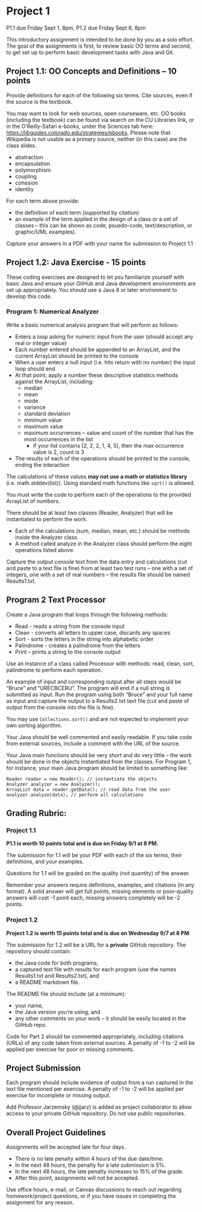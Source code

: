 # Project 1

P1.1 due Friday Sept 1, 8pm, P1.2 due Friday Sept 8, 8pm

This introductory assignment is intended to be done by you as a solo effort. The goal of the assignments is first, to review basic OO terms and second, to get set up to perform basic development tasks with Java and Git.

## Project 1.1: OO Concepts and Definitions – 10 points
Provide definitions for each of the following six terms. Cite sources, even if the source is the textbook. 

You may want to look for web sources, open courseware, etc. OO books (including the textbook) can be found via search on the CU Libraries link, or in the O’Reilly-Safari e-books, under the Sciences tab here: https://libguides.colorado.edu/strategies/ebooks. Please note that Wikipedia is not usable as a primary source, neither (in this case) are the class slides.
* abstraction
* encapsulation
* polymorphism
* coupling
* cohesion
* identity

For each term above provide:
* the definition of each term (supported by citation)
* an example of the term applied in the design of a class or a set of classes – this can be shown as code, psuedo-code, text/description, or graphic/UML examples).


Capture your answers in a PDF with your name for submission to Project 1.1

## Project 1.2: Java Exercise - 15 points
These coding exercises are designed to let you familiarize yourself with basic Java and ensure your GitHub and Java development environments are set up appropriately. You should use a Java 8 or later environment to develop this code.


### Program 1: Numerical Analyzer
Write a basic numerical analysis program that will perform as follows:

* Enters a loop asking for numeric input from the user (should accept any real or integer value)
* Each number entered should be appended to an ArrayList, and the current ArrayList should be printed to the console
* When a user enters a null input (i.e. hits return with no number) the input loop should end
* At that point, apply a number these descriptive statistics methods against the ArrayList, including:
  * median
  * mean
  * mode
  * variance
  * standard deviation
  * minimum value
  * maximum value
  * maximum occurrences – value and count of the number that has the most occurrences in the list 
     * if your list contains [2, 2, 2, 1, 4, 5], then the max occurrence value is 2, count is 3
* The results of each of the operations should be printed to the console, ending the interaction


The calculations of these values **may not use a math or statistics library** (i.e. math.stddev(list)). Using standard math functions like `sqrt()` is allowed.

You must write the code to perform each of the operations to the provided ArrayList of numbers. 

There should be at least two classes (Reader, Analyzer) that will be instantiated to perform the work. 
* Each of the calculations (sum, median, mean, etc.) should be methods inside the Analyzer class. 
* A method called analyze in the Analyzer class should perform the eight operations listed above.

Capture the output console text from the data entry and calculations (cut and paste to a text file is fine) from at least two test runs – one with a set of integers, one with a set of real numbers – the results file should be named Results1.txt.

## Program 2 Text Processor
Create a Java program that loops through the following methods:
* Read - reads a string from the console input
* Clean - converts all letters to upper case, discards any spaces
* Sort - sorts the letters in the string into alphabetic order
* Palindrome - creates a palindrome from the letters
* Print – prints a string to the console output


Use an instance of a class called Processor with methods: read, clean, sort, palindrome to perform each operation.

An example of input and corresponding output after all steps would be “Bruce” and “URECBCERU”. The program will end if a null string is submitted as input. Run the program using both “Bruce” and your full name as input and capture the output to a Results2.txt text file (cut and paste of output from the console into the file is fine).

You may use `Collections.sort()` and are not expected to implement your own sorting algorithm.


Your Java should be well commented and easily readable. If you take code from external sources, include a comment with the URL of the source.


Your Java main functions should be very short and do very little – the work should be done in the objects instantiated from the classes. For Program 1, for instance, your main Java program should be limited to something like:

```
Reader reader = new Reader(); // instantiate the objects
Analyzer analyzer = new Analyzer();
ArrayList data = reader.getData(); // read data from the user
analyzer.analyze(data); // perform all calculations
```

## Grading Rubric:
### Project 1.1 

**P1.1 is worth 10 points total and is due on Friday 9/1 at 8 PM.**

The submission for 1.1 will be your PDF with each of the six terms, their definitions, and your examples.

Questions for 1.1 will be graded on the quality (not quantity) of the answer. 

Remember your answers require definitions, examples, and citations (in any format). A solid answer will get full points, missing elements or poor-quality answers will cost -1 point each, missing answers completely will be -2 points.


### Project 1.2
**Project 1.2 is worth 15 points total and is due on Wednesday 9/7 at 8 PM**

The submission for 1.2 will be a URL for a **private** GitHub repository. The repository should contain: 
* the Java code for both programs, 
* a captured text file with results for each program (use the names Results1.txt and Results2.txt), and 
* a README markdown file.


The README file should include (at a minimum):
* your name, 
* the Java version you’re using, and 
* any other comments on your work – it should be easily located in the GitHub repo. 


Code for Part 2 should be commented appropriately, including citations (URLs) of any code taken from external sources. A penalty of -1 to -2 will be applied per exercise for poor or missing comments.

## Project Submission
Each program should include evidence of output from a run captured in the text file mentioned per exercise. A penalty of -1 to -2 will be applied per exercise for incomplete or missing output.

Add Professor Jarzemsky (@jjarz) is added as project collaborator to allow access to your private GitHub repository. Do not use public repositories.

## Overall Project Guidelines
Assignments will be accepted late for four days. 
* There is no late penalty within 4 hours of the due date/time. 
* In the next 48 hours, the penalty for a late submission is 5%. 
* In the next 48 hours, the late penalty increases to 15% of the grade. 
* After this point, assignments will not be accepted.

Use office hours, e-mail, or Canvas discussions to reach out regarding homework/project questions, or if you have issues in completing the assignment for any reason.
